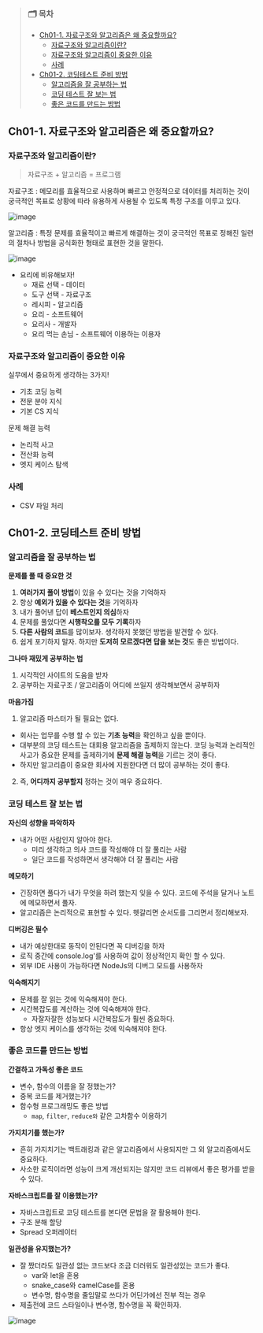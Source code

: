 > ### 🗂️ 목차
>
> - [Ch01-1. 자료구조와 알고리즘은 왜 중요할까요?](#ch01-1-자료구조와-알고리즘은-왜-중요할까요)
>   - [자료구조와 알고리즘이란?](#자료구조와-알고리즘이란)
>   - [자료구조와 알고리즘이 중요한 이유](#자료구조와-알고리즘이-중요한-이유)
>   - [사례](#사례)
> - [Ch01-2. 코딩테스트 준비 방법](#ch01-2-코딩테스트-준비-방법)
>   - [알고리즘을 잘 공부하는 법](#알고리즘을-잘-공부하는-법)
>   - [코딩 테스트 잘 보는 법](#코딩-테스트-잘-보는-법)
>   - [좋은 코드를 만드는 방법](#좋은-코드를-만드는-방법)

## Ch01-1. 자료구조와 알고리즘은 왜 중요할까요?

### 자료구조와 알고리즘이란?

> 자료구조 + 알고리즘 = 프로그램

자료구조 : 메모리를 효율적으로 사용하며 빠르고 안정적으로 데이터를 처리하는 것이 궁극적인 목표로 상황에 따라 유용하게 사용될 수 있도록 특정 구조를 이루고 있다.

![image](https://github.com/pipisebastian/algorithm-study/assets/78250089/ca2c62e4-ed88-4de8-ac00-83d4990893e3)

알고리즘 : 특정 문제를 효율적이고 빠르게 해결하는 것이 궁극적인 목표로 정해진 일련의 절차나 방법을 공식화한 형태로 표현한 것을 말한다.

![image](https://github.com/pipisebastian/algorithm-study/assets/78250089/04c48783-2d13-489d-bf52-3fa4e984313a)

- 요리에 비유해보자!
  - 재료 선택 - 데이터
  - 도구 선택 - 자료구조
  - 레시피 - 알고리즘
  - 요리 - 소프트웨어
  - 요리사 - 개발자
  - 요리 먹는 손님 - 소프트웨어 이용하는 이용자

### 자료구조와 알고리즘이 중요한 이유

실무에서 중요하게 생각하는 3가지!

- 기초 코딩 능력
- 전문 분야 지식
- 기본 CS 지식

문제 해결 능력

- 논리적 사고
- 전산화 능력
- 엣지 케이스 탐색

### 사례

- CSV 파일 처리

## Ch01-2. 코딩테스트 준비 방법

### 알고리즘을 잘 공부하는 법

**문제를 풀 때 중요한 것**

1. **여러가지 풀이 방법**이 있을 수 있다는 것을 기억하자
2. 항상 **예외가 있을 수 있다는 것**을 기억하자
3. 내가 풀어낸 답이 **베스트인지 의심**하자
4. 문제를 풀었다면 **시행착오를 모두 기록**하자
5. **다른 사람의 코드**를 많이보자. 생각하지 못했던 방법을 발견할 수 있다.
6. 쉽게 포기하지 말자. 하지만 **도저히 모르겠다면 답을 보는 것**도 좋은 방법이다.

**그나마 재밌게 공부하는 법**

1. 시각적인 사이트의 도움을 받자
2. 공부하는 자료구조 / 알고리즘이 어디에 쓰일지 생각해보면서 공부하자

**마음가짐**

1. 알고리즘 마스터가 될 필요는 없다.

- 회사는 업무를 수행 할 수 있는 **기초 능력**을 확인하고 싶을 뿐이다.
- 대부분의 코딩 테스트는 대회용 알고리즘을 출제하지 않는다. 코딩 능력과 논리적인 사고가 중요한 문제를 출제하기에 **문제 해결 능력**을 기르는 것이 좋다.
- 하지만 알고리즘이 중요한 회사에 지원한다면 더 많이 공부하는 것이 좋다.

2. 즉, **어디까지 공부할지** 정하는 것이 매우 중요하다.

### 코딩 테스트 잘 보는 법

**자신의 성향을 파악하자**

- 내가 어떤 사람인지 알아야 한다.
  - 미리 생각하고 의사 코드를 작성해야 더 잘 풀리는 사람
  - 일단 코드를 작성하면서 생각해야 더 잘 풀리는 사람

**메모하기**

- 긴장하면 풀다가 내가 무엇을 하려 했는지 잊을 수 있다.
  코드에 주석을 달거나 노트에 메모하면서 풀자.
- 알고리즘은 논리적으로 표현할 수 있다.
  헷갈리면 순서도를 그리면서 정리해보자.

**디버깅은 필수**

- 내가 예상한대로 동작이 안된다면 꼭 디버깅을 하자
- 로직 중간에 console.log'를 사용하여 값이 정상적인지 확인 할 수 있다.
- 외부 IDE 사용이 가능하다면 NodeJs의 디버그 모드를 사용하자

**익숙해지기**

- 문제를 잘 읽는 것에 익숙해져야 한다.
- 시간복잡도를 계산하는 것에 익숙해져야 한다.
  - 자잘자잘한 성능보다 시간복잡도가 훨씬 중요하다.
- 항상 엣지 케이스를 생각하는 것에 익숙해져야 한다.

### 좋은 코드를 만드는 방법

**간결하고 가독성 좋은 코드**

- 변수, 함수의 이름을 잘 정했는가?
- 중복 코드를 제거했는가?
- 함수형 프로그래밍도 좋은 방법
  - `map`, `filter`, `reduce와` 같은 고차함수 이용하기

**가지치기를 했는가?**

- 흔히 가지치기는 백트래킹과 같은 알고리즘에서 사용되지만 그 외 알고리즘에서도 중요하다.
- 사소한 로직이라면 성능이 크게 개선되지는 않지만 코드 리뷰에서 좋은 평가를 받을 수 있다.

**자바스크립트를 잘 이용했는가?**

- 자바스크립트로 코딩 테스트를 본다면 문법을 잘 활용해야 한다.
- 구조 분해 할당
- Spread 오퍼레이터

**일관성을 유지했는가?**

- 잘 짰더라도 일관성 없는 코드보다 조금 더러워도 일관성있는 코드가 좋다.
  - var와 let을 혼용
  - snake_case와 camelCase를 혼용
  - 변수명, 함수명을 줄임말로 쓰다가 어딘가에선 전부 적는 경우
- 제출전에 코드 스타일이나 변수명, 함수명을 꼭 확인하자.

![image](https://github.com/pipisebastian/algorithm-study/assets/78250089/033e8c73-75be-4e67-9ca1-fc31ec060aa2)
